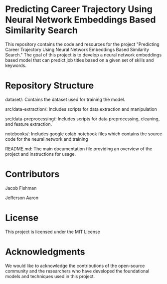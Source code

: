 # Predicting Career Trajectory Using Neural Network Embeddings Based Similarity Search
This repository contains the code and resources for the project "Predicting Career Trajectory Using Neural Network Embeddings Based Similarity Search." The goal of this project is to develop a neural network embeddings based model that can predict job titles based on a given set of skills and keywords.

# Repository Structure
dataset/: Contains the dataset used for training the model.

src/data-extraction/: Includes scripts for data extraction and manipulation

src/data-preprocessing/: Includes scripts for data preprocessing, cleaning, and feature extraction.

notebooks/: Includes google colab notebook files which contains the source code for the neural network and training

README.md: The main documentation file providing an overview of the project and instructions for usage.


# Contributors
Jacob Fishman

Jefferson Aaron

# License
This project is licensed under the MIT License

# Acknowledgments
We would like to acknowledge the contributions of the open-source community and the researchers who have developed the foundational models and techniques used in this project.

